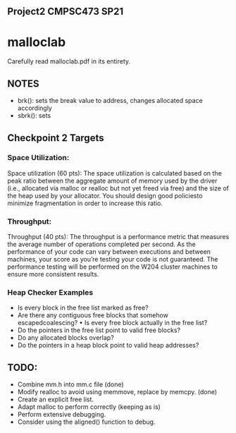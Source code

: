 ## Project2 CMPSC473 SP21
# malloclab
Carefully read malloclab.pdf in its entirety.

## NOTES
- brk(): sets the break value to address, changes allocated space accordingly
- sbrk(): sets

## Checkpoint 2 Targets
### Space Utilization:
Space utilization (60 pts): The space utilization is calculated based on the peak ratio between the aggregate amount of memory used by the driver (i.e., allocated via malloc or realloc but not yet freed via free) and the size of the heap used by your allocator. You should design good policiesto minimize fragmentation in order to increase this ratio.

### Throughput:
Throughput (40 pts): The throughput is a performance metric that measures the average number of operations completed per second. As the performance of your code can vary between executions and between machines, your score as you’re testing your code is not guaranteed. The performance testing will be performed on the W204 cluster machines to ensure more consistent results.

### Heap Checker Examples
- Is every block in the free list marked as free?
- Are there any contiguous free blocks that somehow escapedcoalescing? • Is every free block actually in the free list?
- Do the pointers in the free list point to valid free blocks?
- Do any allocated blocks overlap?
- Do the pointers in a heap block point to valid heap addresses?

## TODO:
- Combine mm.h into mm.c file (done)
- Modify realloc to avoid using memmove, replace by memcpy. (done)
- Create an explicit free list.
- Adapt malloc to perform correctly (keeping as is)
- Perform extensive debugging.
- Consider using the aligned() function to debug.